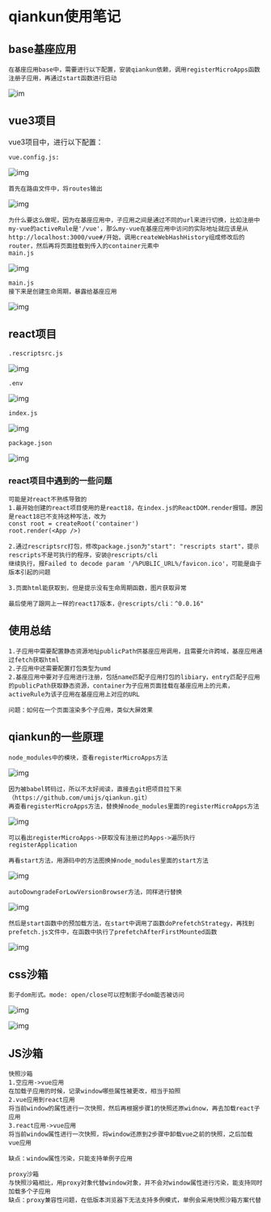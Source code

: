 # qiankun使用笔记

## base基座应用

    在基座应用base中，需要进行以下配置，安装qiankun依赖，调用registerMicroApps函数注册子应用，再通过start函数进行启动

![im](img1.png)

## vue3项目

vue3项目中，进行以下配置：

    vue.config.js:

![img](img2.png)

    首先在路由文件中，将routes输出

![img](img3.png)

    为什么要这么做呢，因为在基座应用中，子应用之间是通过不同的url来进行切换，比如注册中my-vue的activeRule是'/vue'，那么my-vue在基座应用中访问的实际地址就应该是从http://localhost:3000/vue#/开始，调用createWebHashHistory组成修改后的router，然后再将页面挂载到传入的container元素中
    main.js

![img](img4.png)

    main.js
    接下来是创建生命周期，暴露给基座应用

![img](img5.png)

## react项目

    .rescriptsrc.js
    
![img](img6.png)

    .env

![img](img7.png)

    index.js

![img](img8.png)

    package.json

![img](img9.png)

### react项目中遇到的一些问题

    可能是对react不熟练导致的
    1.最开始创建的react项目使用的是react18，在index.js的ReactDOM.render报错。原因是react18已不支持这种写法，改为
    const root = createRoot('container')
    root.render(<App />)

    2.通过rescriptsrc打包，修改package.json为"start": "rescripts start"，提示rescripts不是可执行的程序，安装@rescripts/cli
    继续执行，报Failed to decode param '/%PUBLIC_URL%/favicon.ico'，可能是由于版本引起的问题

    3.页面html能获取到，但是提示没有生命周期函数，图片获取异常

    最后使用了跟网上一样的react17版本，@rescripts/cli：^0.0.16"

## 使用总结

    1.子应用中需要配置静态资源地址publicPath供基座应用调用，且需要允许跨域，基座应用通过fetch获取html
    2.子应用中还需要配置打包类型为umd
    2.基座应用中要对子应用进行注册，包括name匹配子应用打包的libiary，entry匹配子应用的publicPath获取静态资源，container为子应用页面挂载在基座应用上的元素，activeRule为该子应用在基座应用上对应的URL

    问题：如何在一个页面渲染多个子应用，类似大屏效果

## qiankun的一些原理

    node_modules中的模块，查看registerMicroApps方法

![img](img10.png)

    因为被babel转码过，所以不太好阅读，直接去git把项目拉下来（https://github.com/umijs/qiankun.git）
    再查看registerMicroApps方法，替换掉node_modules里面的registerMicroApps方法

![img](img11.png)

    可以看出registerMicroApps->获取没有注册过的Apps->遍历执行registerApplication

    再看start方法，用源码中的方法图换掉node_modules里面的start方法

![img](img12.png)

    autoDowngradeForLowVersionBrowser方法，同样进行替换

![img](img13.png)
    
    然后是start函数中的预加载方法，在start中调用了函数doPrefetchStrategy，再找到prefetch.js文件中，在函数中执行了prefetchAfterFirstMounted函数

![img](img16.png)


## css沙箱

    影子dom形式。mode: open/close可以控制影子dom能否被访问
    
![img](img14.png)

![img](img15.png)

## JS沙箱
    
    快照沙箱
    1.空应用->vue应用
    在加载子应用的时候，记录window哪些属性被更改，相当于拍照
    2.vue应用到react应用
    将当前window的属性进行一次快照，然后再根据步骤1的快照还原widnow，再去加载react子应用
    3.react应用->vue应用
    将当前window属性进行一次快照，将window还原到2步骤中卸载vue之前的快照，之后加载vue应用

    缺点：window属性污染，只能支持单例子应用

    proxy沙箱
    与快照沙箱相比，用proxy对象代替window对象，并不会对window属性进行污染，能支持同时加载多个子应用
    缺点：proxy兼容性问题，在低版本浏览器下无法支持多例模式，单例会采用快照沙箱方案代替
    